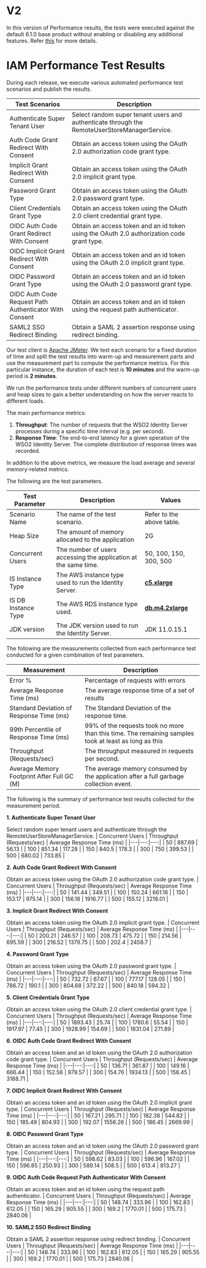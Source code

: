 # V2

In this version of Performance results, the tests were executed against the default 6.1.0 base product without enabling or disabling any additional features. Refer [this](README.md) for more details.

# IAM Performance Test Results

During each release, we execute various automated performance test scenarios and publish the results.

| Test Scenarios | Description |
| --- | --- |
| Authenticate Super Tenant User | Select random super tenant users and authenticate through the RemoteUserStoreManagerService. |
| Auth Code Grant Redirect With Consent | Obtain an access token using the OAuth 2.0 authorization code grant type. |
| Implicit Grant Redirect With Consent | Obtain an access token using the OAuth 2.0 implicit grant type. |
| Password Grant Type | Obtain an access token using the OAuth 2.0 password grant type. |
| Client Credentials Grant Type | Obtain an access token using the OAuth 2.0 client credential grant type. |
| OIDC Auth Code Grant Redirect With Consent | Obtain an access token and an id token using the OAuth 2.0 authorization code grant type. |
| OIDC Implicit Grant Redirect With Consent | Obtain an access token and an id token using the OAuth 2.0 implicit grant type. |
| OIDC Password Grant Type | Obtain an access token and an id token using the OAuth 2.0 password grant type. |
| OIDC Auth Code Request Path Authenticator With Consent | Obtain an access token and an id token using the request path authenticator. |
| SAML2 SSO Redirect Binding | Obtain a SAML 2 assertion response using redirect binding. |

Our test client is [Apache JMeter](https://jmeter.apache.org/index.html). We test each scenario for a fixed duration of
time and split the test results into warm-up and measurement parts and use the measurement part to compute the
performance metrics. For this particular instance, the duration of each test is **10 minutes** and the warm-up period is **2 minutes**.

We run the performance tests under different numbers of concurrent users and heap sizes to gain a better understanding on how the server reacts to different loads.

The main performance metrics:

1. **Throughput**: The number of requests that the WSO2 Identity Server processes during a specific time interval (e.g. per second).
2. **Response Time**: The end-to-end latency for a given operation of the WSO2 Identity Server. The complete distribution of response times was recorded.

In addition to the above metrics, we measure the load average and several memory-related metrics.

The following are the test parameters.

| Test Parameter | Description | Values |
| --- | --- | --- |
| Scenario Name | The name of the test scenario. | Refer to the above table. |
| Heap Size | The amount of memory allocated to the application | 2G |
| Concurrent Users | The number of users accessing the application at the same time. | 50, 100, 150, 300, 500 |
| IS Instance Type | The AWS instance type used to run the Identity Server. | [**c5.xlarge**](https://aws.amazon.com/ec2/instance-types/) |
| IS DB Instance Type | The AWS RDS instance type used. | [**db.m4.2xlarge**](https://aws.amazon.com/rds/instance-types/) |
| JDK version | The JDK version used to run the Identity Server. | JDK 11.0.15.1  |

The following are the measurements collected from each performance test conducted for a given combination of
test parameters.

| Measurement | Description |
| --- | --- |
| Error % | Percentage of requests with errors |
| Average Response Time (ms) | The average response time of a set of results |
| Standard Deviation of Response Time (ms) | The Standard Deviation of the response time. |
| 99th Percentile of Response Time (ms) | 99% of the requests took no more than this time. The remaining samples took at least as long as this |
| Throughput (Requests/sec) | The throughput measured in requests per second. |
| Average Memory Footprint After Full GC (M) | The average memory consumed by the application after a full garbage collection event. |

The following is the summary of performance test results collected for the measurement period.


**1. Authenticate Super Tenant User**

Select random super tenant users and authenticate through the RemoteUserStoreManagerService.
|  Concurrent Users | Throughput (Requests/sec) | Average Response Time (ms) |
|---|---:|---:|
| 50 | 887.69 | 56.13 |
| 100 | 851.34 | 117.28 |
| 150 | 840.5 | 178.3 |
| 300 | 750 | 399.53 |
| 500 | 680.02 | 733.85 |

**2. Auth Code Grant Redirect With Consent**

Obtain an access token using the OAuth 2.0 authorization code grant type.
|  Concurrent Users | Throughput (Requests/sec) | Average Response Time (ms) |
|---|---:|---:|
| 50 | 141.44 | 349.51 |
| 100 | 150.24 | 661.16 |
| 150 | 153.17 | 975.14 |
| 300 | 156.18 | 1916.77 |
| 500 | 155.12 | 3218.01 |

**3. Implicit Grant Redirect With Consent**

Obtain an access token using the OAuth 2.0 implicit grant type.
|  Concurrent Users | Throughput (Requests/sec) | Average Response Time (ms) |
|---|---:|---:|
| 50 | 200.21 | 246.57 |
| 100 | 208.73 | 475.72 |
| 150 | 214.56 | 695.59 |
| 300 | 216.52 | 1379.75 |
| 500 | 202.4 | 2458.7 |

**4. Password Grant Type**

Obtain an access token using the OAuth 2.0 password grant type.
|  Concurrent Users | Throughput (Requests/sec) | Average Response Time (ms) |
|---|---:|---:|
| 50 | 732.72 | 67.67 |
| 100 | 777.17 | 128.05 |
| 150 | 786.72 | 190.1 |
| 300 | 804.68 | 372.22 |
| 500 | 840.18 | 594.32 |

**5. Client Credentials Grant Type**

Obtain an access token using the OAuth 2.0 client credential grant type.
|  Concurrent Users | Throughput (Requests/sec) | Average Response Time (ms) |
|---|---:|---:|
| 50 | 1893.43 | 25.74 |
| 100 | 1780.6 | 55.54 |
| 150 | 1917.97 | 77.45 |
| 300 | 1928.99 | 154.69 |
| 500 | 1831.04 | 271.89 |

**6. OIDC Auth Code Grant Redirect With Consent**

Obtain an access token and an id token using the OAuth 2.0 authorization code grant type.
|  Concurrent Users | Throughput (Requests/sec) | Average Response Time (ms) |
|---|---:|---:|
| 50 | 136.71 | 361.87 |
| 100 | 149.16 | 666.44 |
| 150 | 152.56 | 979.57 |
| 300 | 154.76 | 1934.13 |
| 500 | 156.45 | 3188.71 |

**7. OIDC Implicit Grant Redirect With Consent**

Obtain an access token and an id token using the OAuth 2.0 implicit grant type.
|  Concurrent Users | Throughput (Requests/sec) | Average Response Time (ms) |
|---|---:|---:|
| 50 | 167.21 | 295.71 |
| 100 | 182.38 | 544.82 |
| 150 | 185.49 | 804.93 |
| 300 | 192.07 | 1556.26 |
| 500 | 186.45 | 2669.99 |

**8. OIDC Password Grant Type**

Obtain an access token and an id token using the OAuth 2.0 password grant type.
|  Concurrent Users | Throughput (Requests/sec) | Average Response Time (ms) |
|---|---:|---:|
| 50 | 598.62 | 83.03 |
| 100 | 596.96 | 167.02 |
| 150 | 596.85 | 250.93 |
| 300 | 589.14 | 508.5 |
| 500 | 613.4 | 813.27 |

**9. OIDC Auth Code Request Path Authenticator With Consent**

Obtain an access token and an id token using the request path authenticator.
|  Concurrent Users | Throughput (Requests/sec) | Average Response Time (ms) |
|---|---:|---:|
| 50 | 148.74 | 333.96 |
| 100 | 162.83 | 612.05 |
| 150 | 165.29 | 905.55 |
| 300 | 169.2 | 1770.01 |
| 500 | 175.73 | 2840.06 |

**10. SAML2 SSO Redirect Binding**

Obtain a SAML 2 assertion response using redirect binding.
|  Concurrent Users | Throughput (Requests/sec) | Average Response Time (ms) |
|---|---:|---:|
| 50 | 148.74 | 333.96 |
| 100 | 162.83 | 612.05 |
| 150 | 165.29 | 905.55 |
| 300 | 169.2 | 1770.01 |
| 500 | 175.73 | 2840.06 |

